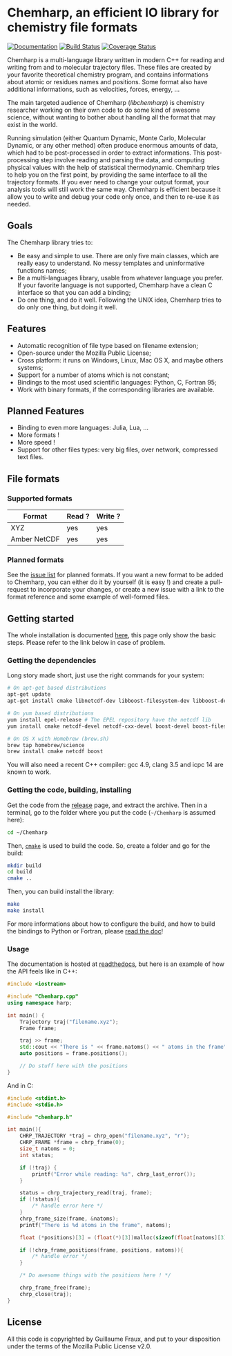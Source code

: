 # Chemharp, an efficient IO library for chemistry file formats


[![Documentation](https://readthedocs.org/projects/chemharp/badge/?version=latest)](http://chemharp.readthedocs.org)
[![Build Status](https://travis-ci.org/Luthaf/Chemharp.svg?branch=master)](https://travis-ci.org/Luthaf/Chemharp)
[![Coverage Status](https://coveralls.io/repos/Luthaf/Chemharp/badge.svg)](https://coveralls.io/r/Luthaf/Chemharp)

Chemharp is a multi-language library written in modern C++ for reading and writing
from and to molecular trajectory files. These files are created by your favorite
theoretical chemistry program, and contains informations about atomic or residues
names and positions. Some format also have additional informations, such as
velocities, forces, energy, …

The main targeted audience of Chemharp (*libchemharp*) is chemistry researcher
working on their own code to do some kind of awesome science, without wanting to
bother about handling all the format that may exist in the world.

Running simulation (either Quantum Dynamic, Monte Carlo, Molecular Dynamic, or
any other method) often produce enormous amounts of data, which had to be
post-processed in order to extract informations. This post-processing step involve
reading and parsing the data, and computing physical values with the help of
statistical thermodynamic. Chemharp tries to help you on the first point, by providing
the same interface to all the trajectory formats. If you ever need to change your
output format, your analysis tools will still work the same way. Chemharp is
efficient because it allow you to write and debug your code only once, and then
to re-use it as needed.

## Goals

The Chemharp library tries to:

 - Be easy and simple to use. There are only five main classes, which are really
   easy to understand. No messy templates and uninformative functions names;
 - Be a multi-languages library, usable from whatever language you prefer. If your
   favorite language is not supported, Chemharp have a clean C interface so that you
   can add a binding;
 - Do one thing, and do it well. Following the UNIX idea, Chemharp tries to do
   only one thing, but doing it well.

## Features

 - Automatic recognition of file type based on filename extension;
 - Open-source under the Mozilla Public License;
 - Cross platform: it runs on Windows, Linux, Mac OS X, and maybe others systems;
 - Support for a number of atoms which is not constant;
 - Bindings to the most used scientific languages:  Python, C, Fortran 95;
 - Work with binary formats, if the corresponding libraries are available.

## Planned Features

 - Binding to even more languages: Julia, Lua, …
 - More formats !
 - More speed !
 - Support for other files types: very big files, over network, compressed text files.

## File formats

### Supported formats

| Format        | Read ? | Write ? |
| ------------- | ------ | ------- |
| XYZ           | yes    |  yes    |
| Amber NetCDF  | yes    |  yes    |

### Planned formats

See the [issue list](https://github.com/Luthaf/Chemharp/labels/New%20Format) for
planned formats. If you want a new format to be added to Chemharp, you can either
do it by yourself (it is easy !) and create a pull-request to incorporate your
changes, or create a new issue with a link to the format reference and some
example of well-formed files.

## Getting started

The whole installation is documented [here](http://chemharp.readthedocs.org/en/latest/installation.html), this page only
show the basic steps. Please refer to the link below in case of problem.

### Getting the dependencies

Long story made short, just use the right commands for your system:

```bash
# On apt-get based distributions
apt-get update
apt-get install cmake libnetcdf-dev libboost-filesystem-dev libboost-dev

# On yum based distributions
yum install epel-release # The EPEL repository have the netcdf lib
yum install cmake netcdf-devel netcdf-cxx-devel boost-devel boost-filesystem

# On OS X with Homebrew (brew.sh)
brew tap homebrew/science
brew install cmake netcdf boost
```

You will also need a recent C++ compiler: gcc 4.9, clang 3.5 and icpc 14 are
known to work.

### Getting the code, building, installing

Get the code from the [release](https://github.com/Luthaf/Chemharp/releases) page,
and extract the archive. Then in a terminal, go to the folder where you put the
code (`~/Chemharp` is assumed here):
```bash
cd ~/Chemharp
```

Then, [`cmake`](http://cmake.org/) is used to build the code. So, create a folder
and go for the build:
```bash
mkdir build
cd build
cmake ..
```

Then, you can build install the library:
```bash
make
make install
```

For more informations about how to configure the build, and how to build the
bindings to Python or Fortran, please [read the doc](http://chemharp.readthedocs.org/en/latest/installation.html)!

### Usage

The documentation is hosted at [readthedocs](http://chemharp.readthedocs.org), but here is an example of how the API feels like in C++:
```cpp
#include <iostream>

#include "Chemharp.cpp"
using namespace harp;

int main() {
    Trajectory traj("filename.xyz");
    Frame frame;

    traj >> frame;
    std::cout << "There is " << frame.natoms() << " atoms in the frame" << std::endl;
    auto positions = frame.positions();

    // Do stuff here with the positions
}
```

And in C:
```c
#include <stdint.h>
#include <stdio.h>

#include "chemharp.h"

int main(){
    CHRP_TRAJECTORY *traj = chrp_open("filename.xyz", "r");
    CHRP_FRAME *frame = chrp_frame(0);
    size_t natoms = 0;
    int status;

    if (!traj) {
        printf("Error while reading: %s", chrp_last_error());
    }

    status = chrp_trajectory_read(traj, frame);
    if (!status){
        /* handle error here */
    }
    chrp_frame_size(frame, &natoms);
    printf("There is %d atoms in the frame", natoms);

    float (*positions)[3] = (float(*)[3])malloc(sizeof(float[natoms][3]));

    if (!chrp_frame_positions(frame, positions, natoms)){
        /* handle error */
    }

    /* Do awesome things with the positions here ! */

    chrp_frame_free(frame);
    chrp_close(traj);
}
```

## License

All this code is copyrighted by Guillaume Fraux, and put to your disposition
under the terms of the Mozilla Public License v2.0.
